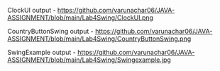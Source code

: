 ClockUI output - https://github.com/varunachar06/JAVA-ASSIGNMENT/blob/main/Lab4Swing/ClockUI.png

CountryButtonSwing output - https://github.com/varunachar06/JAVA-ASSIGNMENT/blob/main/Lab4Swing/CountryButtonSwing.png

SwingExample output - https://github.com/varunachar06/JAVA-ASSIGNMENT/blob/main/Lab4Swing/Swingexample.jpg

